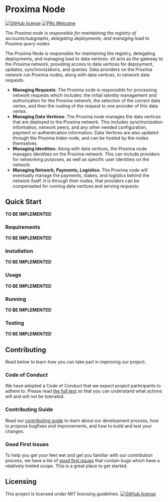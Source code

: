 # Proxima Node

[![GitHub license](https://img.shields.io/badge/license-MIT-blue.svg)](https://github.com/facebook/react/blob/master/LICENSE)
[![PRs Welcome](https://img.shields.io/badge/PRs-welcome-brightgreen.svg)](https://reactjs.org/docs/how-to-contribute.html#your-first-pull-request)

*The Proxima node is responsible for maintaining the registry of accounts/subgraphs, delegating deployments, and managing load to Proxima query nodes*

The Proxima Node is responsible for maintaining the registry, delegating deployments, and managing load to data vertices. sIt acts as the gateway to the Proxima network, providing access to data vertices for deployment, updates, synchronizations, and queries. Data providers on the Proxima network run Proxima nodes, along with data vertices, to network data requests.

- **Managing Requests**: The Proxima node is responsible for processing network requests which includes: the initial identity management and authorization for the Proxima network, the selection of the correct data vertex, and then the routing of the request to one provider of this data vertex.
- **Managing Data Vertices**: The Proxima node manages the data vertices that are deployed to the Proxima network. This includes synchronization information, network peers, and any other needed configuration, payment or authentication information. Data Vertices are also updated through the Proxima Index node, and can be hosted by the nodes themselves.
- **Managing Identities**: Along with data vertices, the Proxima node manages identities on the Proxima network. This can include providers for networking purposes, as well as specific user identities on the network.
- **Managing Network, Payments, Logistics**: The Proxima node will eventually manage the payments, stakes, and logistics behind the network itself. It is through their nodes, that providers can be compensated for running data vertices and serving requests. 

## Quick Start
**TO BE IMPLEMENTED**

### Requirements
**TO BE IMPLEMENTED**

### Installation
**TO BE IMPLEMENTED**

### Usage
**TO BE IMPLEMENTED**
### Running
**TO BE IMPLEMENTED**
### Testing
**TO BE IMPLEMENTED**

<!--
- Main concepts
-->

<!--
## Installation
-->

<!--
## Documentation
-->

<!--
## Examples
-->


## Contributing

<!--
This should include:
- Contributing Guidelines
- Code of Conduct
- Good first issues/Pull requests
-->
Read below to learn how you can take part in improving our project.

### Code of Conduct

We have adopted a Code of Conduct that we expect project participants to adhere to. Please read [the full text]() so that you can understand what actions will and will not be tolerated.

### Contributing Guide

Read our [contributing guide]() to learn about our development process, how to propose bugfixes and improvements, and how to build and test your changes.

### Good First Issues

To help you get your feet wet and get you familiar with our contribution process, we have a list of [good first issues]() that contain bugs which have a relatively limited scope. This is a great place to get started.

## Licensing

This project is licensed under MIT licensing guidelines.
[![GitHub license](https://img.shields.io/badge/license-MIT-blue.svg)](https://github.com/facebook/react/blob/master/LICENSE)
